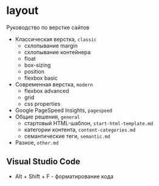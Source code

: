 # layout
Руководство по верстке сайтов

- Классическая верстка, `classic`
  - схлопывание margin
  - схлопывание контейнера
  - float
  - box-sizing
  - position
  - flexbox basic
- Современная верстка, `modern`
  - flexbox advanсed
  - grid
  - css properties
- Google PageSpeed Insights, `pagespeed`
- Общие решения, `general`
  - стартовый HTML-шаблон, `start-html-template.md`
  - категории контента, `content-categories.md`
  - семантические теги, `semantic.md`
- Разное, `other.md`

## Visual Studio Code
- Alt + Shift + F - форматирование кода
